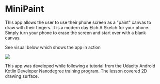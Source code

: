 # MiniPaint
This app allows the user to use their phone screen as a "paint" canvas to draw with their fingers.  It is a modern day Etch A Sketch for your phone. Simply turn your phone to erase the screen and start over with a blank canvas. 

See visual below which shows the app in action



<img src='https://media.giphy.com/media/tYeuySTyU57JV5JOT9/giphy.gif'/>

This app was developed while following a tutorial from the Udacity Android Kotlin Developer Nanodegree training program. The lesson covered 2D drawing surface.
